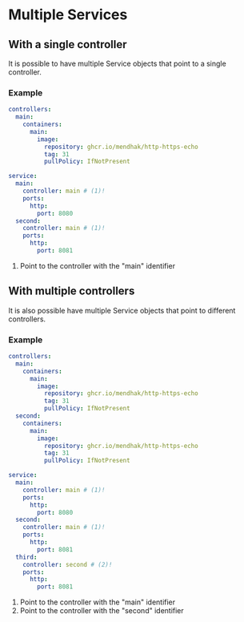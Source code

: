 # Multiple Services

## With a single controller

It is possible to have multiple Service objects that point to a single controller.

### Example

```yaml
controllers:
  main:
    containers:
      main:
        image:
          repository: ghcr.io/mendhak/http-https-echo
          tag: 31
          pullPolicy: IfNotPresent

service:
  main:
    controller: main # (1)!
    ports:
      http:
        port: 8080
  second:
    controller: main # (1)!
    ports:
      http:
        port: 8081
```

1. Point to the controller with the "main" identifier

## With multiple controllers

It is also possible have multiple Service objects that point to different controllers.

### Example

```yaml
controllers:
  main:
    containers:
      main:
        image:
          repository: ghcr.io/mendhak/http-https-echo
          tag: 31
          pullPolicy: IfNotPresent
  second:
    containers:
      main:
        image:
          repository: ghcr.io/mendhak/http-https-echo
          tag: 31
          pullPolicy: IfNotPresent

service:
  main:
    controller: main # (1)!
    ports:
      http:
        port: 8080
  second:
    controller: main # (1)!
    ports:
      http:
        port: 8081
  third:
    controller: second # (2)!
    ports:
      http:
        port: 8081
```

1. Point to the controller with the "main" identifier
2. Point to the controller with the "second" identifier
